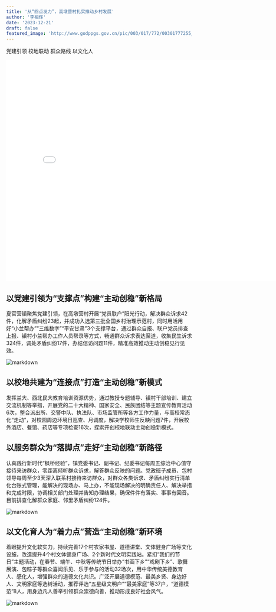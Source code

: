 ```yaml
---
title: '从“四点发力”，高墩营村扎实推动乡村发展'
author: '李相辉'
date: '2023-12-21'
draft: false
featured_image: 'http://www.godppgs.gov.cn/pic/003/017/772/00301777255_7fea85a9.png'
---
```


党建引领 校地联动 群众路线 以文化人

<iframe src="//player.bilibili.com/player.html?aid=774005868&bvid=BV1B14y177jt&cid=862497479&p=1" scrolling="no" border="0" frameborder="no" framespacing="0" allowfullscreen="true"width="800px" height="600px"> </iframe>

## 以党建引领为“支撑点”构建“主动创稳”新格局

夏官营镇聚焦党建引领，在高墩营村开展“党员联户”阳光行动，解决群众诉求42件，化解矛盾纠纷23起，并成功入选第三批全国乡村治理示范村，同时用活用好“小兰帮办”“三维数字”“平安甘肃”3个支撑平台，通过群众自报、联户党员排查上报、镇村小兰帮办工作人员帮录等方式，畅通群众诉求表达渠道，收集民生诉求324件，调处矛盾纠纷17件，办结信访问题11件，精准高效推动主动创稳见行见效。

![markdown](/images/2.jpg)

## 以校地共建为“连接点”打造“主动创稳”新模式

发挥兰大、西北民大教育培训资源优势，通过教授专题辅导、镇村干部培训、建立交流机制等举措，开展党的二十大精神、国家安全、民族团结等主题宣传教育活动6次，整合派出所、交警中队、执法队、市场监管所等各方工作力量，与高校常态化“走动”，对校园周边环境日巡查、月调度，解决学校师生反映问题7件，开展校外酒店、餐馆、药店等专项检查16次，探索开创校地联动主动创稳新模式。

## 以服务群众为“落脚点”走好“主动创稳”新路径

认真践行新时代“枫桥经验”，镇党委书记、副书记、纪委书记每周五综治中心值守接待来访群众，零距离倾听群众诉求，解答群众反映的问题。党政班子成员、包村领导每周至少3天深入联系村接待来访群众，对群众各类诉求、矛盾纠纷实行清单化台账式管理，能解决的现场办、马上办，不能现场解决的明确责任人、解决举措和完成时限，协调相关部门处理并告知办理结果，确保件件有落实、事事有回音。目前排查化解群众家庭、邻里矛盾纠纷124件。

![markdown](/images/3.jpg)
## 以文化育人为“着力点”营造“主动创稳”新环境

着眼提升文化软实力，持续完善17个村农家书屋、道德讲堂、文体健身广场等文化设施，改造提升4个村文体健身广场、2个新时代文明实践站。紧扣“我们的节日”主题活动，在春节、端午、中秋等传统节日举办“书画下乡”“戏剧下乡”、歌舞展演、包粽子等群众喜闻乐见、乐于参与的活动32场次，用中华传统美德教育人、感化人，增强群众的道德文化共识。广泛开展道德模范、最美乡贤、身边好人、文明家庭等选树活动，推荐评选“五星级文明户”“最美家庭”等37户，“道德模范”8人，用身边凡人善举引领群众崇德向善，推动形成良好社会风气。

![markdown](/images/4.jpg)